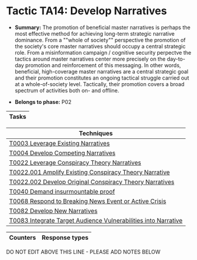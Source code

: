 # Tactic TA14: Develop Narratives

* **Summary:** The promotion of beneficial master narratives is perhaps the most effective method for achieving long-term strategic narrative dominance. From a ""whole of society"" perspective the promotion of the society's core master narratives should occupy a central strategic role. From a misinformation campaign / cognitive security perpectve the tactics around master narratives center more precisely on the day-to-day promotion and reinforcement of this messaging. In other words, beneficial, high-coverage master narratives are a central strategic goal and their promotion constitutes an ongoing tactical struggle carried out at a whole-of-society level. Tactically, their promotion covers a broad spectrum of activities both on- and offline.

* **Belongs to phase:** P02



| Tasks |
| ----- |



| Techniques |
| ---------- |
| [T0003 Leverage Existing Narratives](../../generated_pages/techniques/T0003.md) |
| [T0004 Develop Competing Narratives](../../generated_pages/techniques/T0004.md) |
| [T0022 Leverage Conspiracy Theory Narratives](../../generated_pages/techniques/T0022.md) |
| [T0022.001 Amplify Existing Conspiracy Theory Narrative](../../generated_pages/techniques/T0022.001.md) |
| [T0022.002 Develop Original Conspiracy Theory Narratives](../../generated_pages/techniques/T0022.002.md) |
| [T0040 Demand insurmountable proof](../../generated_pages/techniques/T0040.md) |
| [T0068 Respond to Breaking News Event or Active Crisis](../../generated_pages/techniques/T0068.md) |
| [T0082 Develop New Narratives](../../generated_pages/techniques/T0082.md) |
| [T0083 Integrate Target Audience Vulnerabilities into Narrative](../../generated_pages/techniques/T0083.md) |



| Counters | Response types |
| -------- | -------------- |


DO NOT EDIT ABOVE THIS LINE - PLEASE ADD NOTES BELOW
